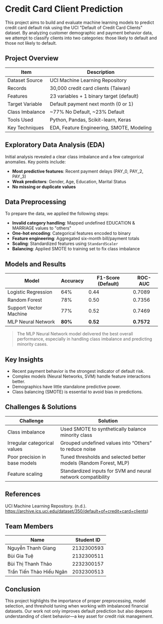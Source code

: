 # Credit Card Client Prediction

This project aims to build and evaluate machine learning models to predict credit card default risk using the UCI "Default of Credit Card Clients" dataset. By analyzing customer demographic and payment behavior data, we attempt to classify clients into two categories: those likely to default and those not likely to default.

## Project Overview

| Item                        | Description                                |
|----------------------------|--------------------------------------------|
| Dataset Source             | UCI Machine Learning Repository             |
| Records                    | 30,000 credit card clients (Taiwan)        |
| Features                   | 23 variables + 1 binary target (default)    |
| Target Variable            | Default payment next month (0 or 1)         |
| Class Imbalance            | ~77% No Default, ~23% Default               |
| Tools Used                 | Python, Pandas, Scikit-learn, Keras         |
| Key Techniques             | EDA, Feature Engineering, SMOTE, Modeling   |



## Exploratory Data Analysis (EDA)

Initial analysis revealed a clear class imbalance and a few categorical anomalies. Key points include:

- **Most predictive features**: Recent payment delays (PAY_0, PAY_2, PAY_3)
- **Weak predictors**: Gender, Age, Education, Marital Status
- **No missing or duplicate values**
  



## Data Preprocessing

To prepare the data, we applied the following steps:

- **Invalid category handling**: Mapped undefined EDUCATION & MARRIAGE values to "others"
- **One-hot encoding**: Categorical features encoded to binary
- **Feature engineering**: Aggregated six-month bill/payment totals
- **Scaling**: Standardized features using `StandardScaler`
- **Balancing**: Applied SMOTE to training set to fix class imbalance



## Models and Results

| Model                  | Accuracy | F1-Score (Default) | ROC-AUC |
|------------------------|----------|--------------------|---------|
| Logistic Regression    | 64%      | 0.44               | 0.7089  |
| Random Forest          | 78%      | 0.50               | 0.7356  |
| Support Vector Machine | 77%      | 0.52               | 0.7469  |
| MLP Neural Network     | **80%**  | **0.52**           | **0.7572** |

> The MLP Neural Network model delivered the best overall performance, especially in handling class imbalance and predicting minority cases.



## Key Insights

- Recent payment behavior is the strongest indicator of default risk.
- Complex models (Neural Networks, SVM) handle feature interactions better.
- Demographics have little standalone predictive power.
- Class balancing (SMOTE) is essential to avoid bias in predictions.



## Challenges & Solutions

| Challenge                      | Solution                                                              |
|-------------------------------|-----------------------------------------------------------------------|
| Class imbalance               | Used SMOTE to synthetically balance minority class                    |
| Irregular categorical values  | Grouped undefined values into “Others” to reduce noise                |
| Poor precision in base models | Tuned thresholds and selected better models (Random Forest, MLP)      |
| Feature scaling               | Standardized inputs for SVM and neural network compatibility           |



## References

UCI Machine Learning Repository. (n.d.). 
  https://archive.ics.uci.edu/dataset/350/default+of+credit+card+clients)



## Team Members

| Name                      | Student ID     |
|---------------------------|----------------|
| Nguyễn Thanh Giang        | 2132300593     |
| Bùi Gia Tuệ               | 2132300511     |
| Bùi Thị Thanh Thảo        | 2232300157     |
| Trần Tiến Thảo Hiếu Ngân  | 2032300513     |



## Conclusion

This project highlights the importance of proper preprocessing, model selection, and threshold tuning when working with imbalanced financial datasets. Our work not only improves default prediction but also deepens understanding of client behavior—a key asset for credit risk management.



